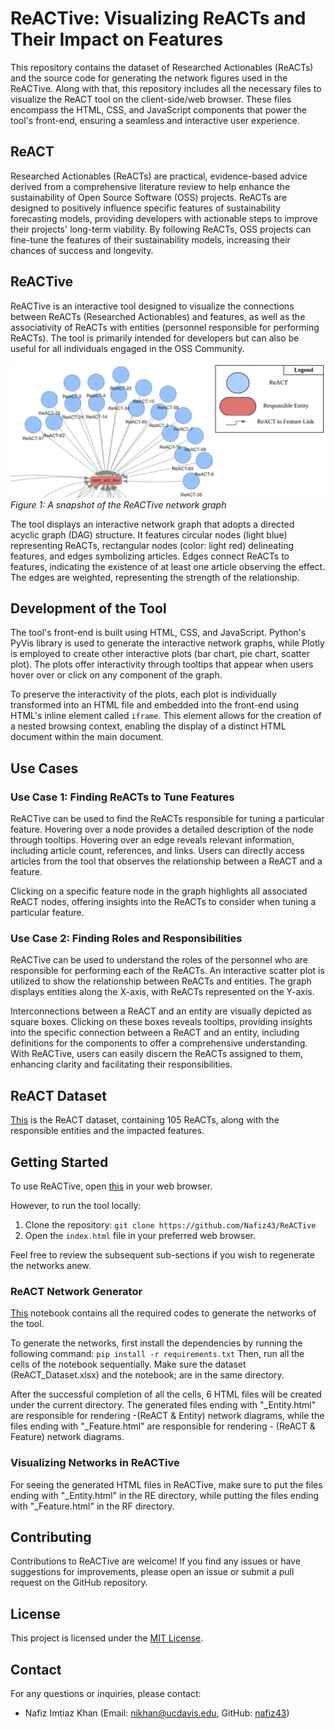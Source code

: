 # ReACTive: Visualizing ReACTs and Their Impact on Features
This repository contains the dataset of Researched Actionables (ReACTs) and the source code for generating the network figures used in the ReACTive. Along with that, this repository includes all the necessary files to visualize the ReACT tool on the client-side/web browser. These files encompass the HTML, CSS, and JavaScript components that power the tool's front-end, ensuring a seamless and interactive user experience. 

## ReACT
Researched Actionables (ReACTs) are practical, evidence-based advice derived from a comprehensive literature review to help enhance the sustainability of Open Source Software (OSS) projects. ReACTs are designed to positively influence specific features of sustainability forecasting models, providing developers with actionable steps to improve their projects' long-term viability. By following ReACTs, OSS projects can fine-tune the features of their sustainability models, increasing their chances of success and longevity. 

## ReACTive

ReACTive is an interactive tool designed to visualize the connections between ReACTs (Researched Actionables) and features, as well as the associativity of ReACTs with entities (personnel responsible for performing ReACTs). The tool is primarily intended for developers but can also be useful for all individuals engaged in the OSS Community.

![ReACTive Graph](img/net_graph.jpeg)
*Figure 1: A snapshot of the ReACTive network graph*

The tool displays an interactive network graph that adopts a directed acyclic graph (DAG) structure. It features circular nodes (light blue) representing ReACTs, rectangular nodes (color: light red) delineating features, and edges symbolizing articles. Edges connect ReACTs to features, indicating the existence of at least one article observing the effect. The edges are weighted, representing the strength of the relationship.

## Development of the Tool

The tool's front-end is built using HTML, CSS, and JavaScript. Python's PyVis library is used to generate the interactive network graphs, while Plotly is employed to create other interactive plots (bar chart, pie chart, scatter plot). The plots offer interactivity through tooltips that appear when users hover over or click on any component of the graph.

To preserve the interactivity of the plots, each plot is individually transformed into an HTML file and embedded into the front-end using HTML's inline element called `iframe`. This element allows for the creation of a nested browsing context, enabling the display of a distinct HTML document within the main document.

## Use Cases

### Use Case 1: Finding ReACTs to Tune Features

ReACTive can be used to find the ReACTs responsible for tuning a particular feature. Hovering over a node provides a detailed description of the node through tooltips. Hovering over an edge reveals relevant information, including article count, references, and links. Users can directly access articles from the tool that observes the relationship between a ReACT and a feature.

Clicking on a specific feature node in the graph highlights all associated ReACT nodes, offering insights into the ReACTs to consider when tuning a particular feature.

### Use Case 2: Finding Roles and Responsibilities

ReACTive can be used to understand the roles of the personnel who are responsible for performing each of the ReACTs. An interactive scatter plot is utilized to show the relationship between ReACTs and entities. The graph displays entities along the X-axis, with ReACTs represented on the Y-axis.

Interconnections between a ReACT and an entity are visually depicted as square boxes. Clicking on these boxes reveals tooltips, providing insights into the specific connection between a ReACT and an entity, including definitions for the components to offer a comprehensive understanding. With ReACTive, users can easily discern the ReACTs assigned to them, enhancing clarity and facilitating their responsibilities.


## ReACT Dataset
[This](ReACT_Dataset.xlsx) is the ReACT dataset, containing 105 ReACTs, along with the responsible entities and the impacted features.


## Getting Started
To use ReACTive, open [this](https://nafiz43.github.io/ReACTive/) in your web browser. 

However, to run the tool locally: 
1. Clone the repository: `git clone https://github.com/Nafiz43/ReACTive`
2. Open the `index.html` file in your preferred web browser.

Feel free to review the subsequent sub-sections if you wish to regenerate the networks anew.

### ReACT Network Generator
[This](ReACT_Dataset.xlsx) notebook contains all the required codes to generate the networks of the tool. 

To generate the networks, first install the dependencies by running the following command: `pip install -r requirements.txt`
Then, run all the cells of the notebook sequentially. Make sure the dataset (ReACT_Dataset.xlsx) and the notebook; are in the same directory. 

After the successful completion of all the cells, 6 HTML files will be created under the current directory. The generated files ending with "_Entity.html" are responsible for rendering -(ReACT & Entity) network diagrams, while the files ending with "_Feature.html" are responsible for rendering - (ReACT & Feature) network diagrams.

### Visualizing Networks in ReACTive
For seeing the generated HTML files in ReACTive, make sure to put the files ending with "_Entity.html" in the RE directory, while putting the files ending with "_Feature.html" in the RF directory. 



## Contributing

Contributions to ReACTive are welcome! If you find any issues or have suggestions for improvements, please open an issue or submit a pull request on the GitHub repository.

## License

This project is licensed under the [MIT License](LICENSE.txt).

## Contact

For any questions or inquiries, please contact:
- Nafiz Imtiaz Khan (Email: nikhan@ucdavis.edu, GitHub: [nafiz43](https://github.com/Nafiz43))


